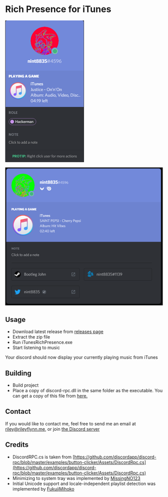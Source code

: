 # Rich Presence for iTunes

![Example](example.png)

![Profile Example](example_profile.png)

## Usage
* Download latest release from [releases page](https://github.com/nint8835/iTunesRichPresence/releases)
* Extract the zip file
* Run iTunesRichPresence.exe
* Start listening to music

Your discord should now display your currently playing music from iTunes

## Building
* Build project
* Place a copy of discord-rpc.dll in the same folder as the executable. You can get a copy of this file from [here.](https://github.com/discordapp/discord-rpc/releases)


## Contact
If you would like to contact me, feel free to send me an email at riley@rileyflynn.me, or join [the Discord server](https://discord.gg/57a8dqb)


## Credits
* DiscordRPC.cs is taken from [https://github.com/discordapp/discord-rpc/blob/master/examples/button-clicker/Assets/DiscordRpc.cs](https://github.com/discordapp/discord-rpc/blob/master/examples/button-clicker/Assets/DiscordRpc.cs)
* Minimizing to system tray was implemented by [MissingNO123](https://github.com/MissingNO123)
* Initial Unicode support and locale-independent playlist detection was implemented by [FukujiMihoko](https://github.com/FukujiMihoko)
